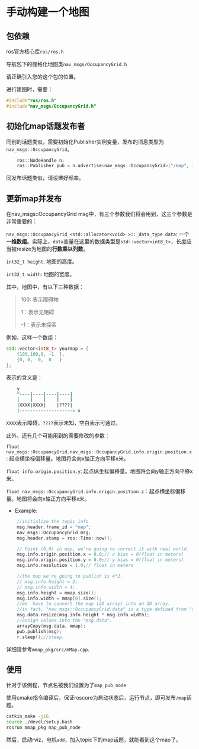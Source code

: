# 手动构建一个地图

## 包依赖

ros官方核心库`ros/ros.h`

导航包下的栅格化地图类`nav_msgs/OccupancyGrid.h`

请正确引入您的这个包的位置。

进行建图时，需要：

```c++
#include"ros/ros.h"
#include"nav_msgs/OccupancyGrid.h"
```



## 初始化map话题发布者

同别的话题类似，需要初始化Publisher实例变量，发布的消息类型为`nav_msgs::OccupancyGrid`。

```c++
	ros::NodeHandle n;
	ros::Publisher pub = n.advertise<nav_msgs::OccupancyGrid>("/map", 10);// put "nav_msgs::OccupancyGrid" into the templete. Inside "/map" means the topic you name is called "/map".
```

同发布话题类似，请设置好频率。

## 更新map并发布

在nav_msgs::OccupancyGrid msg中，有三个参数我们将会用到，这三个参数是非常重要的：

`nav_msgs::OccupancyGrid_<std::allocator<void> >::_data_type data`: 一个**一维数组**。实际上，`data`变量在这里的数据类型是`std::vector<int8_t>`，长度应当被resize为地图的**行数乘以列数**。

`int32_t height`: 地图的高度。

`int32_t width`: 地图的宽度。

其中，地图中，有以下三种数据：

> 100: 表示障碍物
>
> 1：表示无阻碍
>
> -1：表示未探索

例如，这样一个数组：

```c++
std::vector<int8_t> yourmap = {
    {100,100,0,	-1	},
    {0,	0,	0,	0	}
};
```

表示的含义是：

```bash
	y
	^----|----|----|----|
	|	 |	  |	   |	|
	|XXXX|XXXX|	   |????|
    |--------------------> x
```

`XXXX`表示障碍，`????`表示未知，空白表示可通过。

此外，还有几个可能用到的需要修改的参数：

`float nav_msgs::OccupancyGrid.nav_msgs::OccupancyGrid.info.origin.position.x`: 起点横坐标偏移量。地图将会向x轴正方向平移x米。

`float info.origin.position.y`: 起点纵坐标偏移量。地图将会向y轴正方向平移x米。

`float nav_msgs::OccupancyGrid.info.origin.position.z`：起点横坐标偏移量。地图将会向x轴正方向平移x米。

* Example:

```c++
	//initialize the topic info
	msg.header.frame_id = "map";
	nav_msgs::OccupancyGrid msg;
	msg.header.stamp = ros::Time::now();

	// Point (0,0) in map, we're going to correct it with real world.
	msg.info.origin.position.x = 0.0;// x bias = 0(float in meters)
	msg.info.origin.position.y = 0.0;// y bias = 0(float in meters)
	msg.info.resolution = 1.0;// float in meters

	//the map we're going to publish is 4*2.
	// msg.info.height = 2;
	// msg.info.width = 4; 
	msg.info.height = mmap.size();
	msg.info.width = mmap[0].size();
	//we  have to convert the map (2D array) into an 1D array.
	//in fact, "nav_msgs::OccupancyGrid.data" is a type defined from "std::vector<int8_t>".
	msg.data.resize(msg.info.height * msg.info.width);
	//assign values into the "msg.data".
	arrayCopy(msg.data, mmap);
	pub.publish(msg);
	r.sleep();//sleep.
```

详细请参考`mmap_pkg/src/mMap.cpp`.

## 使用

针对于该例程，节点名被我们设置为了`map_pub_node`

使用cmake指令编译后，保证roscore为启动状态后，运行节点，即可发布`/map`话题。

```bash
catkin_make -j16
source ./devel/setup.bash
rosrun mmap_pkg map_pub_node
```

然后，启动rviz，电机`add`，加入topic下的map话题，就能看到这个map了。